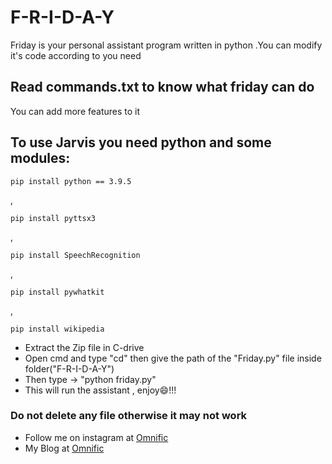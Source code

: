 # F-R-I-D-A-Y
Friday is your personal assistant program written in python .You can modify it's code according to you need

## Read commands.txt to know what friday can do 

You can add more features to it

## To use Jarvis you need python and some modules: 


    pip install python == 3.9.5

,

    pip install pyttsx3
,

    pip install SpeechRecognition
,

    pip install pywhatkit
,

    pip install wikipedia

    
* Extract the Zip file in C-drive
* Open cmd and type "cd" then give the path of the "Friday.py" file inside folder("F-R-I-D-A-Y")
* Then type -> "python friday.py"
* This will run the assistant , enjoy😄!!! 
    
### Do not delete any file otherwise it may not work
   * Follow me on instagram at [Omnific](https://www.instagram.com/omni_fic/)
   * My Blog at [Omnific](http://0mnific.blogspot.com/)
